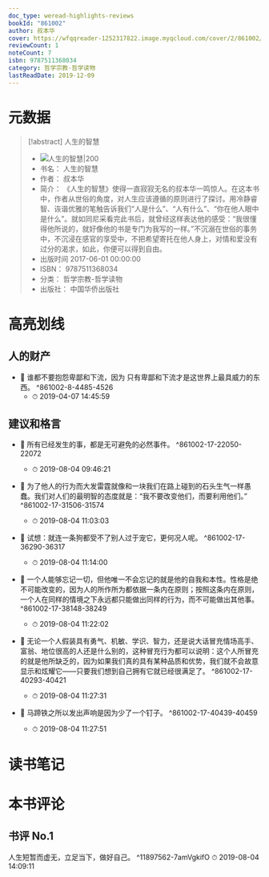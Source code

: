 ```yaml
---
doc_type: weread-highlights-reviews
bookId: "861002"
author: 叔本华
cover: https://wfqqreader-1252317822.image.myqcloud.com/cover/2/861002/t7_861002.jpg
reviewCount: 1
noteCount: 7
isbn: 9787511368034
category: 哲学宗教-哲学读物
lastReadDate: 2019-12-09
---
```

# 元数据
> [!abstract] 人生的智慧
> - ![ 人生的智慧|200](https://wfqqreader-1252317822.image.myqcloud.com/cover/2/861002/t7_861002.jpg)
> - 书名： 人生的智慧
> - 作者： 叔本华
> - 简介： 《人生的智慧》使得一直寂寂无名的叔本华一鸣惊人。在这本书中，作者从世俗的角度，对人生应该遵循的原则进行了探讨。用冷静睿智、诙谐优雅的笔触告诉我们“人是什么”、“人有什么”、“你在他人眼中是什么”。就如同尼采看完此书后，就曾经这样表达他的感受：“我很懂得他所说的，就好像他的书是专门为我写的一样。”不沉溺在世俗的事务中，不沉浸在感官的享受中，不把希望寄托在他人身上，对情和爱没有过分的渴求，如此，你便可以得到自由。
> - 出版时间 2017-06-01 00:00:00
> - ISBN： 9787511368034
> - 分类： 哲学宗教-哲学读物
> - 出版社： 中国华侨出版社

# 高亮划线

## 人的财产


- 📌 谁都不要抱怨卑鄙和下流，因为     只有卑鄙和下流才是这世界上最具威力的东西。 ^861002-8-4485-4526
    - ⏱ 2019-04-07 14:45:59 
## 建议和格言


- 📌 所有已经发生的事，都是无可避免的必然事件。 ^861002-17-22050-22072
    - ⏱ 2019-08-04 09:46:21 

- 📌 为了他人的行为而大发雷霆就像和一块我们在路上碰到的石头生气一样愚蠢。我们对人们的最明智的态度就是：“我不要改变他们，而要利用他们。” ^861002-17-31506-31574
    - ⏱ 2019-08-04 11:03:03 

- 📌 试想：就连一条狗都受不了别人过于宠它，更何况人呢。 ^861002-17-36290-36317
    - ⏱ 2019-08-04 11:14:00 

- 📌 一个人能够忘记一切，但他唯一不会忘记的就是他的自我和本性。性格是绝不可能改变的，因为人的所作所为都依据一条内在原则；按照这条内在原则，一个人在同样的情境之下永远都只能做出同样的行为，而不可能做出其他事。 ^861002-17-38148-38249
    - ⏱ 2019-08-04 11:22:02 

- 📌 无论一个人假装具有勇气、机敏、学识、智力，还是说大话冒充情场高手、富翁、地位很高的人还是什么别的，这种冒充行为都可以说明：这个人所冒充的就是他所缺乏的，因为如果我们真的具有某种品质和优势，我们就不会故意显示和炫耀它——只要我们想到自己拥有它就已经很满足了。 ^861002-17-40293-40421
    - ⏱ 2019-08-04 11:27:31 

- 📌 马蹄铁之所以发出声响是因为少了一个钉子。 ^861002-17-40439-40459
    - ⏱ 2019-08-04 11:27:51 
# 读书笔记

# 本书评论

## 书评 No.1 
人生短暂而虚无，立足当下，做好自己。
 ^11897562-7amVgkifO
⏱ 2019-08-04 14:09:11
